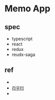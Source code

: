 # Memo App

## spec
- typescript 
- react 
- redux
- reudx-saga

## ref
- [](http://jeonghwan-kim.github.io/dev/2019/06/25/react-ts.html)
- [라우터](http://jeonghwan-kim.github.io/dev/2019/07/08/react-router-ts.html)
- [](http://jeonghwan-kim.github.io/dev/2019/07/15/react-redux-ts.html)